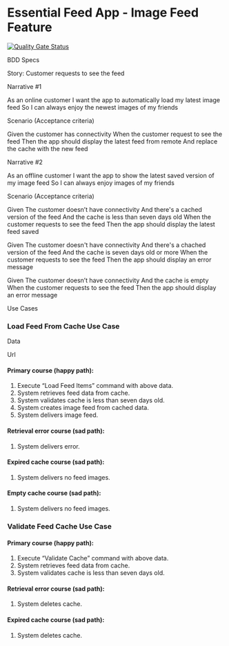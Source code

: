 # Essential Feed App - Image Feed Feature
[![Quality Gate Status](https://sonarcloud.io/api/project_badges/measure?project=fronder_EssentialFeed&metric=alert_status)](https://sonarcloud.io/summary/new_code?id=fronder_EssentialFeed)

BDD Specs

Story: Customer requests to see the feed

Narrative #1

As an online customer 
I want the app to automatically load my latest image feed
So I can always enjoy the newest images of my friends

Scenario (Acceptance criteria)

Given the customer has connectivity
When the customer request to see the feed
Then the app should display the latest feed from remote 
And replace the cache with the new feed

Narrative #2

As an offline customer
I want the app to show the latest saved version of my image feed
So I can always enjoy images of my friends

Scenario (Acceptance criteria)

Given The customer doesn’t have connectivity
And there's a cached version of the feed
And the cache is less than seven days old
When the customer requests to see the feed
Then the app should display the latest feed saved

Given The customer doesn't have connectivity
And there's a chached version of the feed
And the cache is seven days old or more
When the customer requests to see the feed
Then the app should display an error message  

Given The customer doesn’t have connectivity
And the cache is empty 
When the customer requests to see the feed
Then the app should display an error message



Use Cases

### Load Feed From Cache Use Case

Data

Url

#### Primary course (happy path):
1. Execute “Load Feed Items” command with above data.
2. System retrieves feed data from cache.
3. System validates cache is less than seven days old.
4. System creates image feed from cached data.
5. System delivers image feed.

#### Retrieval error course (sad path):
1. System delivers error.

#### Expired cache course (sad path):
1. System delivers no feed images.

#### Empty cache course (sad path):
1. System delivers no feed images.


### Validate Feed Cache Use Case

#### Primary course (happy path):
1. Execute “Validate Cache” command with above data.
2. System retrieves feed data from cache.
3. System validates cache is less than seven days old.

#### Retrieval error course (sad path):
1. System deletes cache.

#### Expired cache course (sad path):
1. System deletes cache.
